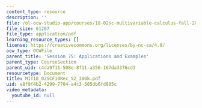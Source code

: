 ```yaml
---
content_type: resource
description: ''
file: /ol-ocw-studio-app/courses/18-02sc-multivariable-calculus-fall-2010/e8f9f4b242997704a4c3505db6fd805c_MIT18_02SCF10Rec_52_300k.pdf
file_size: 61207
file_type: application/pdf
learning_resource_types: []
license: https://creativecommons.org/licenses/by-nc-sa/4.0/
ocw_type: OCWFile
parent_title: 'Session 75: Applications and Examples'
parent_type: CourseSection
parent_uid: c4da9711-508e-8f11-a356-167da3376cd3
resourcetype: Document
title: MIT18_02SCF10Rec_52_300k.pdf
uid: e8f9f4b2-4299-7704-a4c3-505db6fd805c
video_metadata:
  youtube_id: null
---
```


